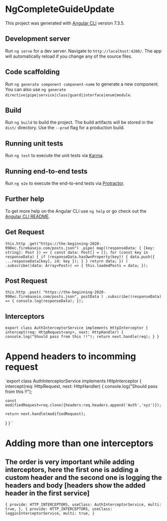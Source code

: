 # NgCompleteGuideUpdate

This project was generated with [Angular CLI](https://github.com/angular/angular-cli) version 7.3.5.

## Development server

Run `ng serve` for a dev server. Navigate to `http://localhost:4200/`. The app will automatically reload if you change any of the source files.

## Code scaffolding

Run `ng generate component component-name` to generate a new component. You can also use `ng generate directive|pipe|service|class|guard|interface|enum|module`.

## Build

Run `ng build` to build the project. The build artifacts will be stored in the `dist/` directory. Use the `--prod` flag for a production build.

## Running unit tests

Run `ng test` to execute the unit tests via [Karma](https://karma-runner.github.io).

## Running end-to-end tests

Run `ng e2e` to execute the end-to-end tests via [Protractor](http://www.protractortest.org/).

## Further help

To get more help on the Angular CLI use `ng help` or go check out the [Angular CLI README](https://github.com/angular/angular-cli/blob/master/README.md).

## Get Request

`this.http .get("https://the-beginning-2020-990ec.firebaseio.com/posts.json") .pipe( map((responseData: { [key: string]: Post }) => { const data: Post[] = []; for (const key in responseData) { if (responseData.hasOwnProperty(key)) { data.push({ ...responseData[key], id: key }); } } return data; }) ) .subscribe((data: Array<Post>) => { this.loadedPosts = data; });`

## Post Request

`this.http .post( "https://the-beginning-2020-990ec.firebaseio.com/posts.json", postData ) .subscribe((responseData) => { console.log(responseData); });`

## Interceptors

`export class AuthInterceptorService implements HttpInterceptor { intercept(req: HttpRequest<any>, next: HttpHandler) { console.log("Should pass from this !!"); return next.handle(req); } }`

# Append headers to incomming request

`export class AuthInterceptorService implements HttpInterceptor {
intercept(req: HttpRequest<any>, next: HttpHandler) {
console.log("Should pass from this !!");

    const modifiedRequest=req.clone({headers:req.headers.append('Auth','xyz')});

    return next.handle(modifiedRequest);

}
}
`
# Adding more than one interceptors

## The order is very important while adding interceptors, here the first one is adding a custom header and the second one is logging the headers and body [headers show the added header in the first service]

`
  {
      provide: HTTP_INTERCEPTORS,
      useClass: AuthInterceptorService,
      multi: true,
    },
    {
      provide: HTTP_INTERCEPTORS,
      useClass: logginInterceptorService,
      multi: true,
    }
`
